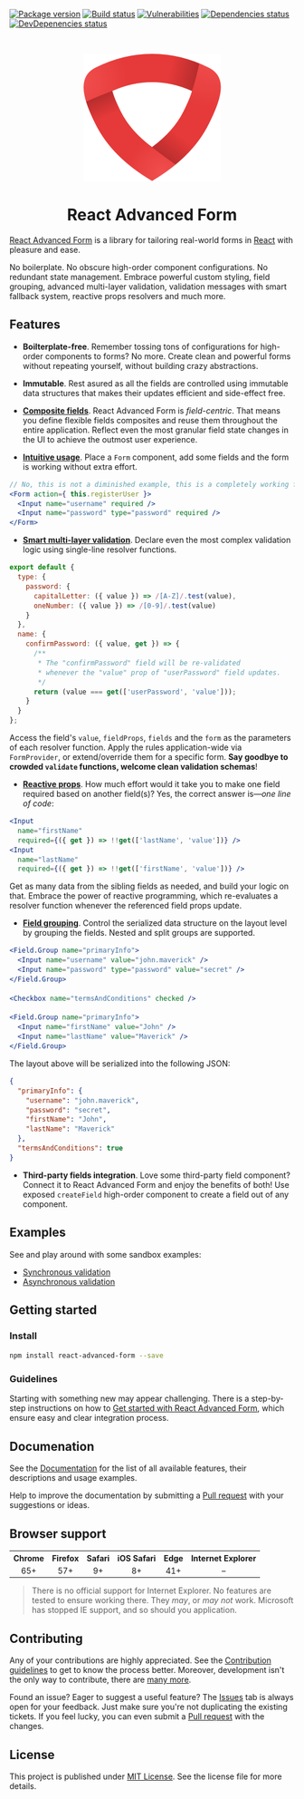 [![Package version](https://img.shields.io/npm/v/react-advanced-form.svg)](https://www.npmjs.com/package/react-advanced-form) [![Build status](https://img.shields.io/circleci/project/github/kettanaito/react-advanced-form/master.svg)](https://circleci.com/gh/kettanaito/react-advanced-form) [![Vulnerabilities](https://snyk.io/test/github/kettanaito/react-advanced-form/badge.svg)](https://snyk.io/test/github/kettanaito/react-advanced-form) [![Dependencies status](https://img.shields.io/david/kettanaito/react-advanced-form.svg)](https://david-dm.org/kettanaito/react-advanced-form) [![DevDepenencies status](https://img.shields.io/david/dev/kettanaito/react-advanced-form.svg)](https://david-dm.org/kettanaito/react-advanced-form?type=dev)

<br />

<p align="center">
  <img src="./logo.png" alt="React Advanced Form" />
</p>

<h1 align="center">React Advanced Form</h1>

[React Advanced Form](https://github.com/kettanaito/react-advanced-form) is a library for tailoring real-world forms in [React](https://reactjs.org/) with pleasure and ease.

No boilerplate. No obscure high-order component configurations. No redundant state management. Embrace powerful custom styling, field grouping, advanced multi-layer validation, validation messages with smart fallback system, reactive props resolvers and much more.

## Features
* **Boilterplate-free**. Remember tossing tons of configurations for high-order components to forms? No more. Create clean and powerful forms without repeating yourself, without building crazy abstractions.

* **Immutable**. Rest asured as all the fields are controlled using immutable data structures that makes their updates efficient and side-effect free.

* [**Composite fields**](https://kettanaito.gitbooks.io/react-advanced-form/docs/getting-started/creating-fields.html). React Advanced Form is *field-centric*. That means you define flexible fields composites and reuse them throughout the entire application. Reflect even the most granular field state changes in the UI to achieve the outmost user experience.

* [**Intuitive usage**](https://kettanaito.gitbooks.io/react-advanced-form/docs/getting-started/creating-form.html). Place a `Form` component, add some fields and the form is working without extra effort.

```jsx
// No, this is not a diminished example, this is a completely working form
<Form action={ this.registerUser }>
  <Input name="username" required />
  <Input name="password" type="password" required />
</Form>
```

* [**Smart multi-layer validation**](https://kettanaito.gitbooks.io/react-advanced-form/docs/validation/logic.html). Declare even the most complex validation logic using single-line resolver functions.

```js
export default {
  type: {
    password: {
      capitalLetter: ({ value }) => /[A-Z]/.test(value),
      oneNumber: ({ value }) => /[0-9]/.test(value)
    }
  },
  name: {
    confirmPassword: ({ value, get }) => {
      /**
       * The "confirmPassword" field will be re-validated
       * whenever the "value" prop of "userPassword" field updates.
       */
      return (value === get(['userPassword', 'value']));
    }
  }
};
```

Access the field's `value`, `fieldProps`, `fields` and the `form` as the parameters of each resolver function. Apply the rules application-wide via `FormProvider`, or extend/override them for a specific form. **Say goodbye to crowded `validate` functions, welcome clean validation schemas**!

* [**Reactive props**](https://kettanaito.gitbooks.io/react-advanced-form/docs/architecture/reactive-props.html). How much effort would it take you to make one field required based on another field(s)? Yes, the correct answer is—*one line of code*:

```jsx
<Input
  name="firstName"
  required={({ get }) => !!get(['lastName', 'value'])} />
<Input
  name="lastName"
  required={({ get }) => !!get(['firstName', 'value'])} />
```

Get as many data from the sibling fields as needed, and build your logic on that. Embrace the power of reactive programming, which re-evaluates a resolver function whenever the referenced field props update.

* [**Field grouping**](https://kettanaito.gitbooks.io/react-advanced-form/docs/components/Field.Group.html). Control the serialized data structure on the layout level by grouping the fields. Nested and split groups are supported.

```jsx
<Field.Group name="primaryInfo">
  <Input name="username" value="john.maverick" />
  <Input name="password" type="password" value="secret" />
</Field.Group>

<Checkbox name="termsAndConditions" checked />

<Field.Group name="primaryInfo">
  <Input name="firstName" value="John" />
  <Input name="lastName" value="Maverick" />
</Field.Group>
```

The layout above will be serialized into the following JSON:

```json
{
  "primaryInfo": {
    "username": "john.maverick",
    "password": "secret",
    "firstName": "John",
    "lastName": "Maverick"
  },
  "termsAndConditions": true
}
```

* **Third-party fields integration**. Love some third-party field component? Connect it to React Advanced Form and enjoy the benefits of both! Use exposed `createField` high-order component to create a field out of any component.

## Examples
See and play around with some sandbox examples:

* [Synchronous validation](https://codesandbox.io/s/53wlvmp42l?module=%2Fsrc%2FSyncValidation.js)
* [Asynchronous validation](https://codesandbox.io/s/73236qlk06?module=%2Fsrc%2FAsyncValidation.js)

## Getting started

### Install

```bash
npm install react-advanced-form --save
```

### Guidelines
Starting with something new may appear challenging. There is a step-by-step instructions on how to [Get started with React Advanced Form](https://kettanaito.gitbooks.io/react-advanced-form/docs/getting-started/installation.html), which ensure easy and clear integration process.

## Documenation
See the [Documentation](https://kettanaito.gitbooks.io/react-advanced-form) for the list of all available features, their descriptions and usage examples.

Help to improve the documentation by submitting a [Pull request](https://github.com/kettanaito/react-advanced-form/pulls) with your suggestions or ideas.

## Browser support
<table>
  <tr>
    <th>Chrome</th>
    <th>Firefox</th>
    <th>Safari</th>
    <th>iOS Safari</th>
    <th>Edge</th>
    <th>Internet Explorer</th>
  </tr>
  <tr>
    <td align="center">65+</td>
    <td align="center">57+</td>
    <td align="center">9+</td>
    <td align="center">8+</td>
    <td align="center">41+</td>
    <td align="center">–</td>
  </tr>
</table>

> There is no official support for Internet Explorer. No features are tested to ensure working there. They *may*, or *may not* work. Microsoft has stopped IE support, and so should you application.

## Contributing
Any of your contributions are highly appreciated. See the [Contribution guidelines](https://kettanaito.gitbooks.io/react-advanced-form/docs/CONTRIBUTING.html) to get to know the process better. Moreover, development isn't the only way to contribute, there are [many more](https://kettanaito.gitbooks.io/react-advanced-form/docs/CONTRIBUTING.html#other-contributions).

Found an issue? Eager to suggest a useful feature? The [Issues](https://github.com/kettanaito/react-advanced-form/issues) tab is always open for your feedback. Just make sure you're not duplicating the existing tickets. If you feel lucky, you can even submit a [Pull request](https://github.com/kettanaito/react-advanced-form/pulls) with the changes.

## License
This project is published under [MIT License](https://github.com/kettanaito/react-advanced-form/blob/master/LICENSE.md). See the license file for more details.
